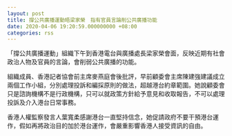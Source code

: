 ```yaml
---
layout: post
title: 撐公共廣播運動晤梁家榮　指有官員言論削公共廣播功能
date: 2020-04-06 19:20:59.000000000 +08:00
categories: rss
---
```


「撐公共廣播運動」組織下午到香港電台與廣播處長梁家榮會面，反映近期有社會政治人物及官員的言論，會削弱公共廣播的功能。

組織成員、香港記者協會前主席麥燕庭會後批評，早前顧委會主席陳建強建議成立兩個工作小組，分別處理投訴和編採原則的做法，超越港台約章範圍。她說顧委會只是諮詢機構不是行政機構，只可以就政策方針給予意見和收取報告，不可以處理投訴及介入港台日常事務。

香港人權監察發言人葉寬柔感謝港台一直堅持信念，她促請政府不要干預港台運作，假如再將政治目的加於港台運作，會嚴重影響香港人接受資訊的自由。
